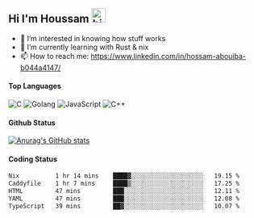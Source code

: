 ## Hi I'm Houssam <img src="https://user-images.githubusercontent.com/1303154/88677602-1635ba80-d120-11ea-84d8-d263ba5fc3c0.gif" width="28px" alt="hi">

- 👀 I’m interested in knowing how stuff works
- 🔭 I’m currently learning with Rust & nix
- 📫 How to reach me: https://www.linkedin.com/in/hossam-abouiba-b044a4147/

#### Top Languages

![C](https://img.shields.io/badge/c-%2300599C.svg?style=for-the-badge&logo=c&logoColor=white)
![Golang](https://img.shields.io/badge/go-blue?style=for-the-badge&logo=Goland)
![JavaScript](https://img.shields.io/badge/javascript-%23323330.svg?style=for-the-badge&logo=javascript&logoColor=%23F7DF1E)
![C++](https://img.shields.io/badge/C%2B%2B-blue?style=for-the-badge&logo=C%2B%2B)


#### Github Status
[![Anurag's GitHub stats](https://github-readme-stats.vercel.app/api?username=0xhoussam&theme=tokyonight)](https://github.com/anuraghazra/github-readme-stats)

#### Coding Status
<!--START_SECTION:waka-->

```txt
Nix          1 hr 14 mins    ████▓░░░░░░░░░░░░░░░░░░░░   19.15 %
Caddyfile    1 hr 7 mins     ████▒░░░░░░░░░░░░░░░░░░░░   17.25 %
HTML         47 mins         ███░░░░░░░░░░░░░░░░░░░░░░   12.11 %
YAML         47 mins         ███░░░░░░░░░░░░░░░░░░░░░░   12.08 %
TypeScript   39 mins         ██▓░░░░░░░░░░░░░░░░░░░░░░   10.07 %
```

<!--END_SECTION:waka-->

